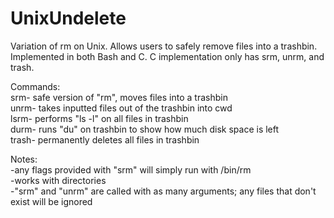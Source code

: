 # UnixUndelete
Variation of rm on Unix. Allows users to safely remove files into a trashbin.  
Implemented in both Bash and C. C implementation only has srm, unrm, and trash.

Commands:  
srm- safe version of "rm", moves files into a trashbin  
unrm- takes inputted files out of the trashbin into cwd  
lsrm- performs "ls -l" on all files in trashbin  
durm- runs "du" on trashbin to show how much disk space is left  
trash- permanently deletes all files in trashbin  

Notes:  
-any flags provided with "srm" will simply run with /bin/rm  
-works with directories  
-"srm" and "unrm" are called with as many arguments; any files that don't exist will be ignored   
